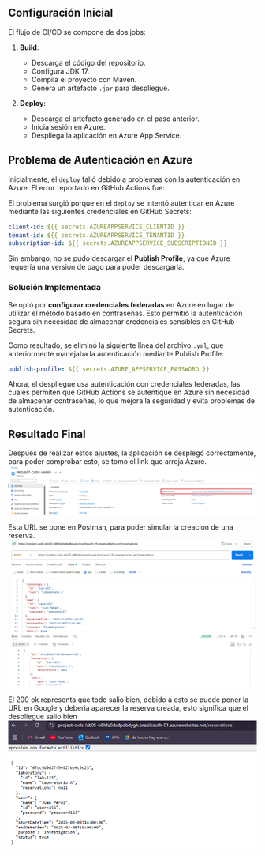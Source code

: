 ## Configuración Inicial

El flujo de CI/CD se compone de dos jobs:

1. **Build**:
    - Descarga el código del repositorio.
    - Configura JDK 17.
    - Compila el proyecto con Maven.
    - Genera un artefacto `.jar` para despliegue.

2. **Deploy**:
    - Descarga el artefacto generado en el paso anterior.
    - Inicia sesión en Azure.
    - Despliega la aplicación en Azure App Service.

## Problema de Autenticación en Azure

Inicialmente, el `deploy` falló debido a problemas con la autenticación en Azure. El error reportado en GitHub Actions fue:

El problema surgió porque en el `deploy` se intentó autenticar en Azure mediante las siguientes credenciales en GitHub Secrets:

```yaml
client-id: ${{ secrets.AZUREAPPSERVICE_CLIENTID }}
tenant-id: ${{ secrets.AZUREAPPSERVICE_TENANTID }}
subscription-id: ${{ secrets.AZUREAPPSERVICE_SUBSCRIPTIONID }}
```

Sin embargo, no se pudo descargar el **Publish Profile**, ya que Azure requería una version de pago para poder descargarla.

### Solución Implementada

Se optó por **configurar credenciales federadas** en Azure en lugar de utilizar el método basado en contraseñas. Esto permitió la autenticación segura sin necesidad de almacenar credenciales sensibles en GitHub Secrets.

Como resultado, se eliminó la siguiente línea del archivo `.yml`, que anteriormente manejaba la autenticación mediante Publish Profile:

```yaml
publish-profile: ${{ secrets.AZURE_APPSERVICE_PASSWORD }}
```

Ahora, el despliegue usa autenticación con credenciales federadas, las cuales permiten que GitHub Actions se autentique en Azure sin necesidad de almacenar contraseñas, lo que mejora la seguridad y evita problemas de autenticación.

## Resultado Final

Después de realizar estos ajustes, la aplicación se desplegó correctamente, para poder comprobar esto, se tomo el link que arroja Azure.
![image1](images/1.png)

Esta URL se pone en Postman, para poder simular la creacion de una reserva.
![image1](images/2.png)

El 200 ok representa que todo salio bien, debido a esto se puede poner la URL en Google y deberia aparecer la reserva creada, esto significa que el despliegue salio bien
![image1](images/3.png)